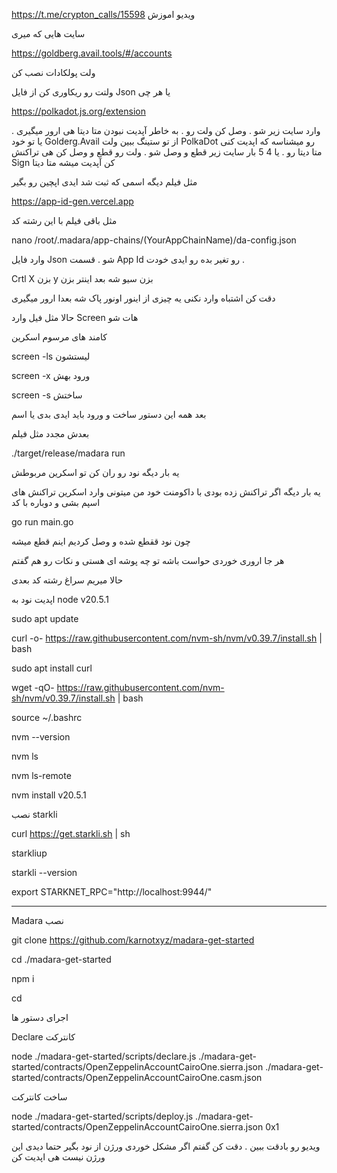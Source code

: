 https://t.me/crypton_calls/15598 ویدیو اموزش


سایت هایی که میری

https://goldberg.avail.tools/#/accounts

ولت پولکادات نصب کن

ولتت رو ریکاوری کن از فایل Json  یا هر چی 

https://polkadot.js.org/extension

وارد سایت زیر شو . وصل کن ولت رو . به خاطر آپدیت نبودن متا دیتا هی ارور میگیری . یا تو خود 
Golderg.Avail  از تو ستینگ ببین ولت PolkaDot  رو میشناسه که اپدیت کنی متا دیتا رو . یا 4 5 بار سایت زیر قطع و وصل شو . ولت رو قطع و وصل کن هی تراکنش Sign  کن آپدیت میشه متا دیتا

مثل فیلم دیگه اسمی که ثبت شد ایدی اپچین رو بگیر



https://app-id-gen.vercel.app




مثل باقی فیلم با این رشته کد



nano /root/.madara/app-chains/(YourAppChainName)/da-config.json



وارد فایل Json شو . قسمت App Id  رو تغیر بده رو ایدی خودت . 

Crtl X
بزن  y بزن سیو شه بعد اینتر بزن

دقت کن اشتباه وارد نکنی یه چیزی از اینور اونور پاک شه بعدا ارور میگیری

حالا مثل فیل وارد Screen  هات شو

کامند های مرسوم اسکرین

screen -ls  لیستشون


screen -x ورود بهش


screen -s ساختش

بعد همه این دستور ساخت و ورود باید ایدی بدی یا اسم

بعدش مجدد مثل فیلم 



./target/release/madara run



یه بار دیگه نود رو ران کن تو اسکرین مربوطش

یه بار دیگه اگر تراکنش زده بودی با داکومنت خود من میتونی وارد اسکرین تراکنش های اسپم بشی و دوباره با کد

go run main.go

چون نود ققطع شده و وصل کردیم اینم قطع میشه

هر جا اروری خوردی حواست باشه تو چه پوشه ای هستی و نکات رو هم گفتم


حالا میریم سراغ رشته کد بعدی





اپدیت نود به  node v20.5.1


sudo apt update

curl -o- https://raw.githubusercontent.com/nvm-sh/nvm/v0.39.7/install.sh | bash


sudo apt install curl


wget -qO- https://raw.githubusercontent.com/nvm-sh/nvm/v0.39.7/install.sh | bash


source ~/.bashrc


nvm --version  


nvm ls


nvm ls-remote


nvm install v20.5.1

نصب starkli


curl https://get.starkli.sh | sh


starkliup


starkli --version   


export STARKNET_RPC="http://localhost:9944/"


------------------------

Madara نصب


git clone https://github.com/karnotxyz/madara-get-started


cd ./madara-get-started


npm i


cd


اجرای دستور ها


Declare  کانترکت 


node ./madara-get-started/scripts/declare.js ./madara-get-started/contracts/OpenZeppelinAccountCairoOne.sierra.json ./madara-get-started/contracts/OpenZeppelinAccountCairoOne.casm.json

ساخت کانترکت


node ./madara-get-started/scripts/deploy.js ./madara-get-started/contracts/OpenZeppelinAccountCairoOne.sierra.json 0x1  




ویدیو رو بادقت ببین . دقت کن گفتم اگر مشکل خوردی ورژن از نود بگیر حتما دیدی این ورژن نیست هی اپدیت کن




